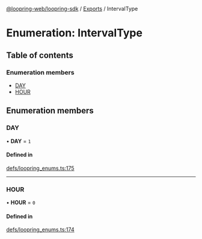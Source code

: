[@loopring-web/loopring-sdk](../README.md) / [Exports](../modules.md) / IntervalType

# Enumeration: IntervalType

## Table of contents

### Enumeration members

- [DAY](IntervalType.md#day)
- [HOUR](IntervalType.md#hour)

## Enumeration members

### DAY

• **DAY** = `1`

#### Defined in

[defs/loopring_enums.ts:175](https://github.com/Loopring/loopring_sdk/blob/4fed49a/src/defs/loopring_enums.ts#L175)

___

### HOUR

• **HOUR** = `0`

#### Defined in

[defs/loopring_enums.ts:174](https://github.com/Loopring/loopring_sdk/blob/4fed49a/src/defs/loopring_enums.ts#L174)
